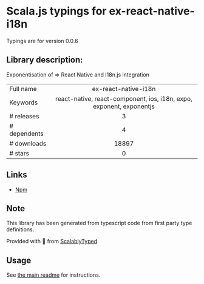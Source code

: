 
# Scala.js typings for ex-react-native-i18n

Typings are for version 0.0.6

## Library description:
Exponentisation of => React Native and I18n.js integration

|                    |                 |
| ------------------ | :-------------: |
| Full name          | ex-react-native-i18n |
| Keywords           | react-native, react-component, ios, i18n, expo, exponent, exponentjs |
| # releases         | 3 |
| # dependents       | 4 |
| # downloads        | 18897 |
| # stars            | 0 |

## Links
- [Npm](https://www.npmjs.com/package/ex-react-native-i18n)
    


## Note
This library has been generated from typescript code from first party type definitions.

Provided with :purple_heart: from [ScalablyTyped](https://github.com/oyvindberg/ScalablyTyped)

## Usage
See [the main readme](../../readme.md) for instructions.


